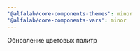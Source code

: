 ```yaml
---
'@alfalab/core-components-themes': minor
'@alfalab/core-components-vars': minor
---
```


Обновление цветовых палитр
